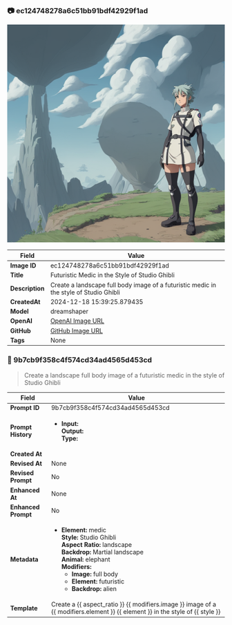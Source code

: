 

### 📷 ec124748278a6c51bb91bdf42929f1ad 


![data.id](./ec124748278a6c51bb91bdf42929f1ad.jpg)


| Field          | Value                                                                                                                     |
|----------------|---------------------------------------------------------------------------------------------------------------------------|
| **Image ID**             | ec124748278a6c51bb91bdf42929f1ad                                                                                                             |
| **Title**           | Futuristic Medic in the Style of Studio Ghibli                                                                                                       |
| **Description**           | Create a landscape full body image of a futuristic medic in the style of Studio Ghibli                                                                                                       |
| **CreatedAt**        | 2024-12-18 15:39:25.879435                                                                                                        |
| **Model**        | dreamshaper                                                                                                        |
| **OpenAI**         | [OpenAI Image URL](http://192.168.1.85:8081/generated-images/b644089103145.png)                                                                                |
| **GitHub**         | [GitHub Image URL](https://raw.githubusercontent.com/Caneta-Silva/weeb/refs/heads/main/images/ec124748278a6c51bb91bdf42929f1ad/ec124748278a6c51bb91bdf42929f1ad.jpg)                                                                                |
| **Tags**       | None                                                                                                                   |

### 📜 9b7cb9f358c4f574cd34ad4565d453cd

> Create a landscape full body image of a futuristic medic in the style of Studio Ghibli

| Field          | Value                                                                                                                                                                      |
|----------------|----------------------------------------------------------------------------------------------------------------------------------------------------------------------------|
| **Prompt ID**  | 9b7cb9f358c4f574cd34ad4565d453cd                                                                                                                                                            |
| **Prompt History** | <ul><li>**Input:**  <br> **Output:**  <br> **Type:** </li></ul> |
| **Created At** |                                                                                                                                                    |
| **Revised At** | None                                                                                                                                                   |
| **Revised Prompt** | No                                                                                                                                                                      |
| **Enhanced At** | None                                                                                                                                                  |
| **Enhanced Prompt** | No                                                                                                                                                                    |
| **Metadata**   | <ul><li>**Element:** medic <br> **Style:** Studio Ghibli <br> **Aspect Ratio:** landscape <br> **Backdrop:** Martial landscape <br> **Animal:** elephant <br> **Modifiers:**<ul><li>**Image:** full body</li><li>**Element:** futuristic</li><li>**Backdrop:** alien</li></ul></li></ul> |
| **Template**   | Create a {{ aspect_ratio }} {{ modifiers.image }} image of a {{ modifiers.element }} {{ element }} in the style of {{ style }}                                                                                                                                           |



